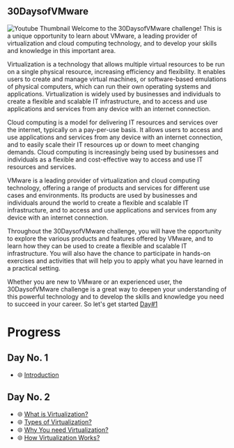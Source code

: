 ## 30DaysofVMware
![Youtube Thumbnail](https://user-images.githubusercontent.com/25264755/210189408-d98ff5c7-345a-4438-a87c-646b6df08072.jpg)
Welcome to the 30DaysofVMware challenge! This is a unique opportunity to learn about VMware, a leading provider of virtualization and cloud computing technology, and to develop your skills and knowledge in this important area.

Virtualization is a technology that allows multiple virtual resources to be run on a single physical resource, increasing efficiency and flexibility. It enables users to create and manage virtual machines, or software-based emulations of physical computers, which can run their own operating systems and applications. Virtualization is widely used by businesses and individuals to create a flexible and scalable IT infrastructure, and to access and use applications and services from any device with an internet connection.

Cloud computing is a model for delivering IT resources and services over the internet, typically on a pay-per-use basis. It allows users to access and use applications and services from any device with an internet connection, and to easily scale their IT resources up or down to meet changing demands. Cloud computing is increasingly being used by businesses and individuals as a flexible and cost-effective way to access and use IT resources and services.

VMware is a leading provider of virtualization and cloud computing technology, offering a range of products and services for different use cases and environments. Its products are used by businesses and individuals around the world to create a flexible and scalable IT infrastructure, and to access and use applications and services from any device with an internet connection.

Throughout the 30DaysofVMware challenge, you will have the opportunity to explore the various products and features offered by VMware, and to learn how they can be used to create a flexible and scalable IT infrastructure. You will also have the chance to participate in hands-on exercises and activities that will help you to apply what you have learned in a practical setting.

Whether you are new to VMware or an experienced user, the 30DaysofVMware challenge is a great way to deepen your understanding of this powerful technology and to develop the skills and knowledge you need to succeed in your career. So let's get started [Day#1](https://github.com/BxtGeek/30daysofVMware/blob/main/Days/Day@01.md)

# Progress

## **Day No. 1**
- 🌐 [Introduction](Days/Day@01.md)

## **Day No. 2**
- 🌐 [What is Virtualization?](Days/Day@02.md)
- 🌐 [Types of Virtualization?](Days/Day@02.md)
- 🌐 [Why You need Virtualization?](Days/Day@02.md)
- 🌐 [How Virtualization Works?](Days/Day@02.md)
